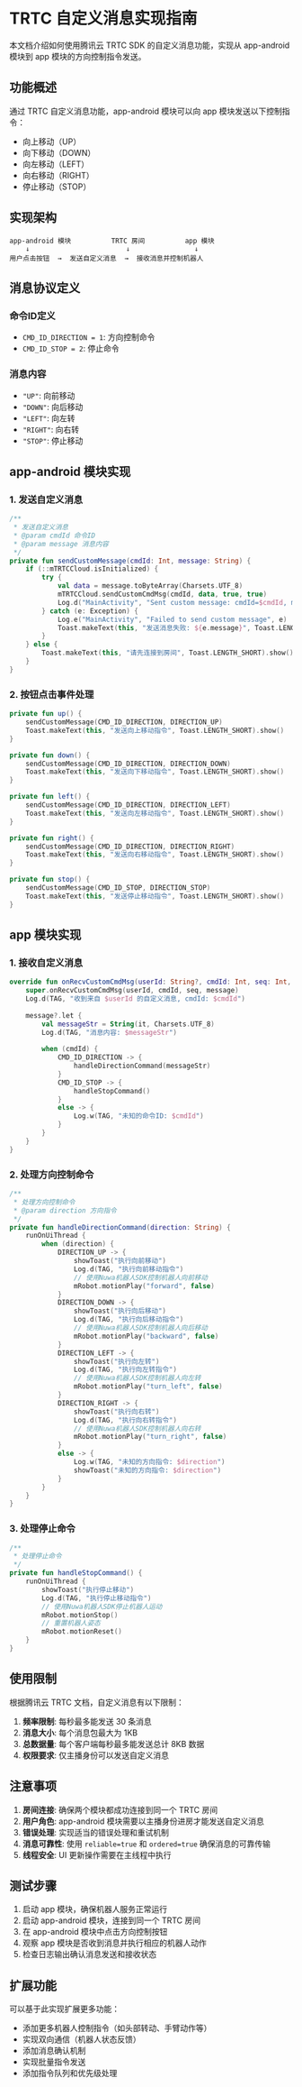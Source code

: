 # TRTC 自定义消息实现指南

本文档介绍如何使用腾讯云 TRTC SDK 的自定义消息功能，实现从 app-android 模块到 app 模块的方向控制指令发送。

## 功能概述

通过 TRTC 自定义消息功能，app-android 模块可以向 app 模块发送以下控制指令：
- 向上移动（UP）
- 向下移动（DOWN）
- 向左移动（LEFT）
- 向右移动（RIGHT）
- 停止移动（STOP）

## 实现架构

```
app-android 模块          TRTC 房间          app 模块
    ↓                        ↓                ↓
用户点击按钮  →  发送自定义消息  →  接收消息并控制机器人
```

## 消息协议定义

### 命令ID定义
- `CMD_ID_DIRECTION = 1`: 方向控制命令
- `CMD_ID_STOP = 2`: 停止命令

### 消息内容
- `"UP"`: 向前移动
- `"DOWN"`: 向后移动
- `"LEFT"`: 向左转
- `"RIGHT"`: 向右转
- `"STOP"`: 停止移动

## app-android 模块实现

### 1. 发送自定义消息

```kotlin
/**
 * 发送自定义消息
 * @param cmdId 命令ID
 * @param message 消息内容
 */
private fun sendCustomMessage(cmdId: Int, message: String) {
    if (::mTRTCCloud.isInitialized) {
        try {
            val data = message.toByteArray(Charsets.UTF_8)
            mTRTCCloud.sendCustomCmdMsg(cmdId, data, true, true)
            Log.d("MainActivity", "Sent custom message: cmdId=$cmdId, message=$message")
        } catch (e: Exception) {
            Log.e("MainActivity", "Failed to send custom message", e)
            Toast.makeText(this, "发送消息失败: ${e.message}", Toast.LENGTH_SHORT).show()
        }
    } else {
        Toast.makeText(this, "请先连接到房间", Toast.LENGTH_SHORT).show()
    }
}
```

### 2. 按钮点击事件处理

```kotlin
private fun up() {
    sendCustomMessage(CMD_ID_DIRECTION, DIRECTION_UP)
    Toast.makeText(this, "发送向上移动指令", Toast.LENGTH_SHORT).show()
}

private fun down() {
    sendCustomMessage(CMD_ID_DIRECTION, DIRECTION_DOWN)
    Toast.makeText(this, "发送向下移动指令", Toast.LENGTH_SHORT).show()
}

private fun left() {
    sendCustomMessage(CMD_ID_DIRECTION, DIRECTION_LEFT)
    Toast.makeText(this, "发送向左移动指令", Toast.LENGTH_SHORT).show()
}

private fun right() {
    sendCustomMessage(CMD_ID_DIRECTION, DIRECTION_RIGHT)
    Toast.makeText(this, "发送向右移动指令", Toast.LENGTH_SHORT).show()
}

private fun stop() {
    sendCustomMessage(CMD_ID_STOP, DIRECTION_STOP)
    Toast.makeText(this, "发送停止移动指令", Toast.LENGTH_SHORT).show()
}
```

## app 模块实现

### 1. 接收自定义消息

```kotlin
override fun onRecvCustomCmdMsg(userId: String?, cmdId: Int, seq: Int, message: ByteArray?) {
    super.onRecvCustomCmdMsg(userId, cmdId, seq, message)
    Log.d(TAG, "收到来自 $userId 的自定义消息, cmdId: $cmdId")
    
    message?.let {
        val messageStr = String(it, Charsets.UTF_8)
        Log.d(TAG, "消息内容: $messageStr")
        
        when (cmdId) {
            CMD_ID_DIRECTION -> {
                handleDirectionCommand(messageStr)
            }
            CMD_ID_STOP -> {
                handleStopCommand()
            }
            else -> {
                Log.w(TAG, "未知的命令ID: $cmdId")
            }
        }
    }
}
```

### 2. 处理方向控制命令

```kotlin
/**
 * 处理方向控制命令
 * @param direction 方向指令
 */
private fun handleDirectionCommand(direction: String) {
    runOnUiThread {
        when (direction) {
            DIRECTION_UP -> {
                showToast("执行向前移动")
                Log.d(TAG, "执行向前移动指令")
                // 使用Nuwa机器人SDK控制机器人向前移动
                mRobot.motionPlay("forward", false)
            }
            DIRECTION_DOWN -> {
                showToast("执行向后移动")
                Log.d(TAG, "执行向后移动指令")
                // 使用Nuwa机器人SDK控制机器人向后移动
                mRobot.motionPlay("backward", false)
            }
            DIRECTION_LEFT -> {
                showToast("执行向左转")
                Log.d(TAG, "执行向左转指令")
                // 使用Nuwa机器人SDK控制机器人向左转
                mRobot.motionPlay("turn_left", false)
            }
            DIRECTION_RIGHT -> {
                showToast("执行向右转")
                Log.d(TAG, "执行向右转指令")
                // 使用Nuwa机器人SDK控制机器人向右转
                mRobot.motionPlay("turn_right", false)
            }
            else -> {
                Log.w(TAG, "未知的方向指令: $direction")
                showToast("未知的方向指令: $direction")
            }
        }
    }
}
```

### 3. 处理停止命令

```kotlin
/**
 * 处理停止命令
 */
private fun handleStopCommand() {
    runOnUiThread {
        showToast("执行停止移动")
        Log.d(TAG, "执行停止移动指令")
        // 使用Nuwa机器人SDK停止机器人运动
        mRobot.motionStop()
        // 重置机器人姿态
        mRobot.motionReset()
    }
}
```

## 使用限制

根据腾讯云 TRTC 文档，自定义消息有以下限制：

1. **频率限制**: 每秒最多能发送 30 条消息
2. **消息大小**: 每个消息包最大为 1KB
3. **总数据量**: 每个客户端每秒最多能发送总计 8KB 数据
4. **权限要求**: 仅主播身份可以发送自定义消息

## 注意事项

1. **房间连接**: 确保两个模块都成功连接到同一个 TRTC 房间
2. **用户角色**: app-android 模块需要以主播身份进房才能发送自定义消息
3. **错误处理**: 实现适当的错误处理和重试机制
4. **消息可靠性**: 使用 `reliable=true` 和 `ordered=true` 确保消息的可靠传输
5. **线程安全**: UI 更新操作需要在主线程中执行

## 测试步骤

1. 启动 app 模块，确保机器人服务正常运行
2. 启动 app-android 模块，连接到同一个 TRTC 房间
3. 在 app-android 模块中点击方向控制按钮
4. 观察 app 模块是否收到消息并执行相应的机器人动作
5. 检查日志输出确认消息发送和接收状态

## 扩展功能

可以基于此实现扩展更多功能：
- 添加更多机器人控制指令（如头部转动、手臂动作等）
- 实现双向通信（机器人状态反馈）
- 添加消息确认机制
- 实现批量指令发送
- 添加指令队列和优先级处理